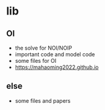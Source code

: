 # lib

## OI

- the solve for NOI/NOIP
- important code and model code
- some files for OI
- <https://mahaoming2022.github.io>

## else

- some files and papers
